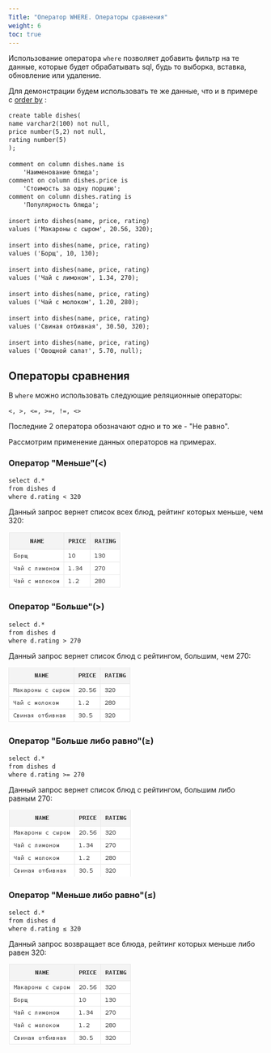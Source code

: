 ```yaml
---
Title: "Оператор WHERE. Операторы сравнения"
weight: 6
toc: true
---
```


Использование оператора `where` позволяет добавить фильтр на те данные,
которые будет обрабатывать sql, будь то выборка, вставка, обновление или
удаление.

Для демонстрации будем использовать те же данные, что и в примере с
[order by](../orderby/index.html) :


    create table dishes(
    name varchar2(100) not null,
    price number(5,2) not null,
    rating number(5)
    );

    comment on column dishes.name is
        'Наименование блюда';
    comment on column dishes.price is
        'Стоимость за одну порцию';
    comment on column dishes.rating is
        'Популярность блюда';

    insert into dishes(name, price, rating)
    values ('Макароны с сыром', 20.56, 320);

    insert into dishes(name, price, rating)
    values ('Борщ', 10, 130);

    insert into dishes(name, price, rating)
    values ('Чай с лимоном', 1.34, 270);

    insert into dishes(name, price, rating)
    values ('Чай с молоком', 1.20, 280);

    insert into dishes(name, price, rating)
    values ('Свиная отбивная', 30.50, 320);

    insert into dishes(name, price, rating)
    values ('Овощной салат', 5.70, null);

## Операторы сравнения

В `where` можно использовать следующие реляционные операторы:

    <, >, <=, >=, !=, <>

Последние 2 оператора обозначают одно и то же - "Не равно".

Рассмотрим применение данных операторов на примерах.

### Оператор "Меньше"(\<)

    select d.*
    from dishes d
    where d.rating < 320

Данный запрос вернет список всех блюд, рейтинг которых меньше, чем 320:

![](/img/3_select/rating_less_320.png)

### Оператор "Больше"(>)

    select d.*
    from dishes d
    where d.rating > 270

Данный запрос вернет список блюд с рейтингом, большим, чем 270:

![](/img/3_select/rating_greater_270.png)

### Оператор "Больше либо равно"(≥)

    select d.*
    from dishes d
    where d.rating >= 270

Данный запрос вернет список блюд с рейтингом, большим либо равным 270:

![](/img/3_select/rating_greaterequal_270.png)

### Оператор "Меньше либо равно"(≤)

    select d.*
    from dishes d
    where d.rating ≤ 320

Данный запрос возвращает все блюда, рейтинг которых меньше либо равен
320:

![](/img/3_select/rating_lessequal_320.png)
